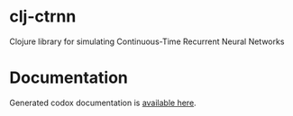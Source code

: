 # clj-ctrnn
Clojure library for simulating Continuous-Time Recurrent Neural Networks

# Documentation
Generated codox documentation is [available here](target/defaut/doc/index.html "Codox").